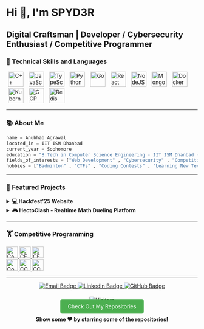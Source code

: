 <div >

  <h1 style="margin: 20px 0; font-weight: bold;">Hi 👋, I'm SPYD3R</h1>
  <h2>Digital Craftsman | Developer / Cybersecurity Enthusiast / Competitive Programmer</h2>
</div>


### 🧰 Technical Skills and Languages

<div  style="margin: 10px 0;">
  <img alt="C++" src="https://cdn.jsdelivr.net/gh/devicons/devicon/icons/cplusplus/cplusplus-original.svg" width="40" style="padding: 0 5px; transition: transform 0.3s ease;" onmouseover="this.style.transform='scale(1.2)'" onmouseout="this.style.transform='scale(1)'"/>
  <img alt="JavaScript" src="https://cdn.jsdelivr.net/gh/devicons/devicon/icons/javascript/javascript-original.svg" width="40" style="padding: 0 5px; transition: transform 0.3s ease;" onmouseover="this.style.transform='scale(1.2)'" onmouseout="this.style.transform='scale(1)'"/>
  <img alt="TypeScript" src="https://cdn.jsdelivr.net/gh/devicons/devicon/icons/typescript/typescript-original.svg" width="40" style="padding: 0 5px; transition: transform 0.3s ease;" onmouseover="this.style.transform='scale(1.2)'" onmouseout="this.style.transform='scale(1)'"/>
  <img alt="Python" src="https://cdn.jsdelivr.net/gh/devicons/devicon/icons/python/python-original.svg" width="40" style="padding: 0 5px; transition: transform 0.3s ease;" onmouseover="this.style.transform='scale(1.2)'" onmouseout="this.style.transform='scale(1)'"/>
  <img alt="Go" src="https://cdn.jsdelivr.net/gh/devicons/devicon/icons/go/go-original-wordmark.svg" width="40" style="padding: 0 5px; transition: transform 0.3s ease;" onmouseover="this.style.transform='scale(1.2)'" onmouseout="this.style.transform='scale(1)'"/>
  <img alt="React" src="https://cdn.jsdelivr.net/gh/devicons/devicon/icons/react/react-original.svg" width="40" style="padding: 0 5px; transition: transform 0.3s ease;" onmouseover="this.style.transform='scale(1.2)'" onmouseout="this.style.transform='scale(1)'"/>
  <img alt="NodeJS" src="https://cdn.jsdelivr.net/gh/devicons/devicon/icons/nodejs/nodejs-original.svg" width="40" style="padding: 0 5px; transition: transform 0.3s ease;" onmouseover="this.style.transform='scale(1.2)'" onmouseout="this.style.transform='scale(1)'"/>
  <img alt="MongoDB" src="https://cdn.jsdelivr.net/gh/devicons/devicon/icons/mongodb/mongodb-original.svg" width="40" style="padding: 0 5px; transition: transform 0.3s ease;" onmouseover="this.style.transform='scale(1.2)'" onmouseout="this.style.transform='scale(1)'"/>
  <img alt="Docker" src="https://cdn.jsdelivr.net/gh/devicons/devicon/icons/docker/docker-original.svg" width="40" style="padding: 0 5px; transition: transform 0.3s ease;" onmouseover="this.style.transform='scale(1.2)'" onmouseout="this.style.transform='scale(1)'"/>
  <img alt="Kubernetes" src="https://cdn.jsdelivr.net/gh/devicons/devicon/icons/kubernetes/kubernetes-plain.svg" width="40" style="padding: 0 5px; transition: transform 0.3s ease;" onmouseover="this.style.transform='scale(1.2)'" onmouseout="this.style.transform='scale(1)'"/>
  <img alt="GCP" src="https://cdn.jsdelivr.net/gh/devicons/devicon/icons/googlecloud/googlecloud-original.svg" width="40" style="padding: 0 5px; transition: transform 0.3s ease;" onmouseover="this.style.transform='scale(1.2)'" onmouseout="this.style.transform='scale(1)'"/>
  <img alt="Redis" src="https://cdn.jsdelivr.net/gh/devicons/devicon/icons/redis/redis-original.svg" width="40" style="padding: 0 5px; transition: transform 0.3s ease;" onmouseover="this.style.transform='scale(1.2)'" onmouseout="this.style.transform='scale(1)'"/>
</div>

---

### 📚 About Me

```python
name = Anubhab Agrawal
located_in = IIT ISM Dhanbad
current_year = Sophomore
education = "B.Tech in Computer Science Engineering - IIT ISM Dhanbad (2023-2027)"
fields_of_interests = ["Web Development" , "Cybersecurity" , "Competitive Programming" , "Cloud Architecture" , "Distributed Systems"]
hobbies = ["Badminton" , "CTFs" , "Coding Contests" , "Learning New Tech"]
```
---
### 🚀 Featured Projects

<details> <summary><b>💻 Hackfest'25 Website</b></summary>
  </br>
  <p align="left"> <img alt="React" src="https://cdn.jsdelivr.net/gh/devicons/devicon/icons/react/react-original.svg" width="40" style="padding: 0 5px;" /> <img alt="Express" src="https://cdn.jsdelivr.net/gh/devicons/devicon/icons/express/express-original.svg" width="40" style="padding: 0 5px;" /> <img alt="MongoDB" src="https://cdn.jsdelivr.net/gh/devicons/devicon/icons/mongodb/mongodb-original.svg" width="40" style="padding: 0 5px;" />
  </br>
</p>
🚀 Built & deployed platform serving 500+ participants and 30 team members</br>
⚡ Engineered registration system with automated email workflows, reducing manual work by 90%</br>
🔒 Developed secure admin dashboard with QR-based authentication</br>
📋 Designed responsive team directory managing 150+ team profiles</br>

<p align="center">
  </br><a href="https://github.com/Anubhaw6557/Hackfest-25-Backend"> <img src="https://img.shields.io/badge/View%20Code-Hackfest--25--Backend-informational?style=for-the-badge&logo=github" /> </a> </p> </details> <details> <summary><b>🎮 HectoClash - Realtime Math Dueling Platform</b></summary> 
</br>
  <p align="left"> 
<img alt="React" src="https://cdn.jsdelivr.net/gh/devicons/devicon/icons/react/react-original.svg" width="40" style="padding: 0px 5px;" /> <img alt="Go" src="https://cdn.jsdelivr.net/gh/devicons/devicon/icons/go/go-original.svg" width="40" style="padding: 0 5px;" /> <img alt="Redis" src="https://cdn.jsdelivr.net/gh/devicons/devicon/icons/redis/redis-original.svg" width="40" style="padding: 0 5px;" /> <img alt="MongoDB" src="https://cdn.jsdelivr.net/gh/devicons/devicon/icons/mongodb/mongodb-original.svg" width="40" style="padding: 0 5px;" /> <img alt="Kubernetes" src="https://cdn.jsdelivr.net/gh/devicons/devicon/icons/kubernetes/kubernetes-plain.svg" width="40" style="padding: 0 5px;" /> <img alt="Docker" src="https://cdn.jsdelivr.net/gh/devicons/devicon/icons/docker/docker-original.svg" width="40" style="padding: 0 5px;" /> </p>
🏆 Led development of platform that secured 2nd place in Hackfest 2025</br>
☁️ Designed Kubernetes architecture supporting 10,000+ concurrent connections</br>
⏱️ Optimized Redis pub/sub system with <100ms latency</br>
🤝 Implemented Elo-based matchmaking system</br>
📊 Built live leaderboard & spectator mode for 1,000+ viewers</br>

<p align="center"> </br><a href="https://github.com/Anubhaw6557/HectoClash"> <img src="https://img.shields.io/badge/View%20Code-HectoClash-informational?style=for-the-badge&logo=github" /> </a> </p> </details>

---
### 🏋️ Competitive Programming
<div  style="margin: 10px 0;"> <a href="https://codeforces.com/profile/SPYD3R" target="_blank"> <img src="https://img.shields.io/badge/Codeforces-SPYD3R-red?style=flat&logo=codeforces" alt="Codeforces" height="30"/> <img src="https://img.shields.io/badge/Rating-1391_Pupil-blue?style=flat" alt="CF Rating" height="30"/> <img src="https://img.shields.io/badge/Problems-200+-green?style=flat" alt="CF Problems" height="30"/> </a> <br/> <a href="https://www.codechef.com/users/spyder_1212" target="_blank"> <img src="https://img.shields.io/badge/CodeChef-spyder-brown?style=flat&logo=codechef" alt="CodeChef" height="30"/> <img src="https://img.shields.io/badge/Rating-1712_(3★)-yellow?style=flat" alt="CC Rating" height="30"/> <img src="https://img.shields.io/badge/Problems-50+-green?style=flat" alt="CC Problems" height="30"/> </a> </div>

---

<p align="center">
  <a href="mailto:aanubhaw0@gmail.com">
    <img src="https://img.shields.io/badge/Gmail-D14836?style=for-the-badge&logo=gmail&logoColor=white" alt="Email Badge"/>
  </a>
  <a href="https://linkedin.com/in/anubhab-agrawal-898872288">
    <img src="https://img.shields.io/badge/LinkedIn-0A66C2?style=for-the-badge&logo=linkedin&logoColor=white" alt="LinkedIn Badge"/>
  </a>
  <a href="https://github.com/Anubhaw6557">
    <img src="https://img.shields.io/badge/GitHub-181717?style=for-the-badge&logo=github&logoColor=white" alt="GitHub Badge"/>
  </a>
</p>


<div align="center" style="margin: 20px 0;"> <img src="https://visitor-badge.laobi.icu/badge?page_id=Anubhaw6557.Anubhaw6557" alt="Visitors"/> <br/> <a href="https://github.com/Anubhaw6557?tab=repositories" style="background: #4caf50; padding: 10px 20px; border-radius: 5px; text-decoration: none; color: #fff; transition: background 0.3s ease;" onmouseover="this.style.background='#43a047'" onmouseout="this.style.background='#4caf50'">Check Out My Repositories</a> <br/><br/> <strong>Show some ❤️ by starring some of the repositories!</strong> </div>

